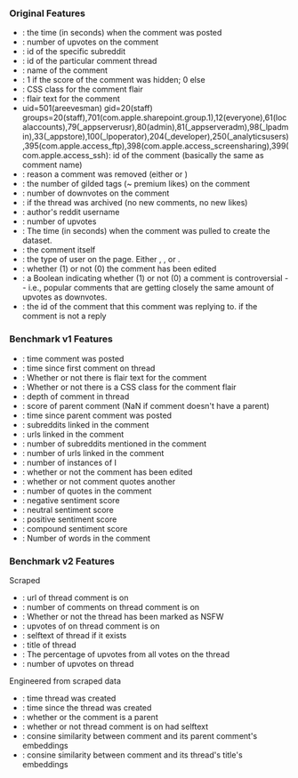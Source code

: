 ### Original Features

- : the time (in seconds) when the comment was posted 
- : number of upvotes on the comment
- : id of the specific subreddit
- : id of the particular comment thread
- : name of the comment
- : 1 if the score of the comment was hidden; 0 else
- : CSS class for the comment flair
- : flair text for the comment
- uid=501(areevesman) gid=20(staff) groups=20(staff),701(com.apple.sharepoint.group.1),12(everyone),61(localaccounts),79(_appserverusr),80(admin),81(_appserveradm),98(_lpadmin),33(_appstore),100(_lpoperator),204(_developer),250(_analyticsusers),395(com.apple.access_ftp),398(com.apple.access_screensharing),399(com.apple.access_ssh): id of the comment (basically the same as comment name)
- : reason a comment was removed (either  or )
- : the number of gilded tags (~ premium likes) on the comment 
- : number of downvotes on the comment
- : if the thread was archived (no new comments, no new likes) 
- : author's reddit username
- : number of upvotes
- : The time (in seconds) when the comment was pulled to create the dataset. 
- : the comment itself
- : the type of user on the page. Either , , or . 
- : whether (1) or not (0) the comment has been edited
- : a Boolean indicating whether (1) or not (0) a comment is controversial -- i.e., popular comments that are getting closely the same amount of upvotes as downvotes. 
- : the id of the comment that this comment was replying to.  if the comment is not a reply


### Benchmark v1 Features

- : time comment was posted
- : time since first comment on thread
- : Whether or not there is flair text for the comment
- : Whether or not there is a CSS class for the comment flair
- : depth of comment in thread
- : score of parent comment (NaN if comment doesn't have a parent)
- : time since parent comment was posted
- : subreddits linked in the comment
- : urls linked in the comment
- : number of subreddits mentioned in the comment
- : number of urls linked in the comment
- : number of instances of I
- : whether or not the comment has been edited
- : whether or not comment quotes another
- : number of quotes in the comment
- : negative sentiment score
- : neutral sentiment score
- : positive sentiment score
- : compound sentiment score
- : Number of words in the comment


### Benchmark v2 Features

Scraped
- : url of thread comment is on
- : number of comments on thread comment is on
- : Whether or not the thread has been marked as NSFW
- : upvotes of on thread comment is on
- : selftext of thread if it exists
- : title of thread
- : The percentage of upvotes from all votes on the thread
- : number of upvotes on thread

Engineered from scraped data
- : time thread was created
- : time since the thread was created
- : whether or the comment is a parent
- : whether or not thread comment is on had selftext
- : consine similarity between comment and its parent comment's embeddings
- : consine similarity between comment and its thread's title's embeddings
